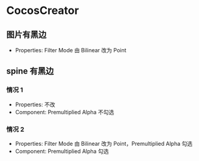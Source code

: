 # CocosCreator

## 图片有黑边

- Properties: Filter Mode 由 Bilinear 改为 Point

## spine 有黑边

### 情况 1

- Properties: 不改
- Component: Premultiplied Alpha 不勾选

### 情况 2

- Properties: Filter Mode 由 Bilinear 改为 Point，Premultiplied Alpha 勾选
- Component: Premultiplied Alpha 勾选
